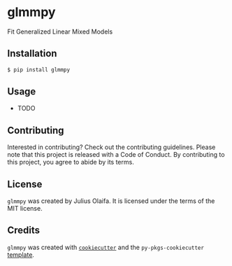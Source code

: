 # glmmpy

Fit Generalized Linear Mixed Models

## Installation

```bash
$ pip install glmmpy
```

## Usage

- TODO

## Contributing

Interested in contributing? Check out the contributing guidelines. Please note that this project is released with a Code of Conduct. By contributing to this project, you agree to abide by its terms.

## License

`glmmpy` was created by Julius Olaifa. It is licensed under the terms of the MIT license.

## Credits

`glmmpy` was created with [`cookiecutter`](https://cookiecutter.readthedocs.io/en/latest/) and the `py-pkgs-cookiecutter` [template](https://github.com/py-pkgs/py-pkgs-cookiecutter).
